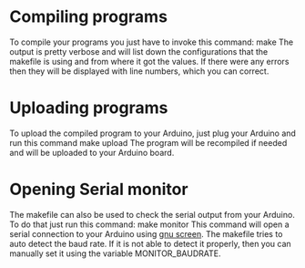 # Compiling programs
To compile your programs you just have to invoke this command:
    make
The output is pretty verbose and will list down the configurations that the makefile is using and from where it got the values.
If there were any errors then they will be displayed with line numbers, which you can correct.

# Uploading programs
To upload the compiled program to your Arduino, just plug your Arduino and run this command
    make upload
The program will be recompiled if needed and will be uploaded to your Arduino board.

# Opening Serial monitor
The makefile can also be used to check the serial output from your Arduino. To do that just run this command:
    make monitor
This command will open a serial connection to your Arduino using [gnu screen](http://www.gnu.org/software/screen/ "gnu.org"). The makefile tries to auto detect the baud rate. If it is not able to detect it properly, then you can manually set it using the variable MONITOR_BAUDRATE.
